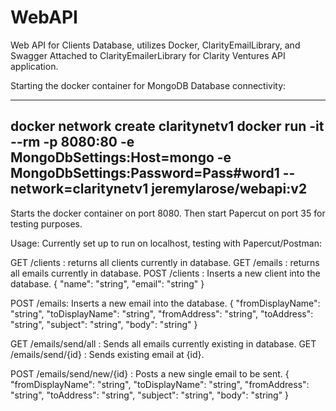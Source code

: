 # WebAPI
Web API for Clients Database, utilizes Docker, ClarityEmailLibrary, and Swagger
Attached to ClarityEmailerLibrary for Clarity Ventures API application.

Starting the docker container for MongoDB Database connectivity:

----------------------------------------------------------------------------------------------------------------------------
docker network create claritynetv1
docker run -it --rm -p 8080:80 -e MongoDbSettings:Host=mongo -e MongoDbSettings:Password=Pass#word1 --network=claritynetv1 jeremylarose/webapi:v2
----------------------------------------------------------------------------------------------------------------------------

Starts the docker container on port 8080. Then start Papercut on port 35 for testing purposes.

Usage:
Currently set up to run on localhost, testing with Papercut/Postman: 

GET /clients : returns all clients currently in database.
GET /emails : returns all emails currently in database.
POST /clients : Inserts a new client into the database.
{
  "name": "string",
  "email": "string"
}

POST /emails: Inserts a new email into the database.
{
  "fromDisplayName": "string",
  "toDisplayName": "string",
  "fromAddress": "string",
  "toAddress": "string",
  "subject": "string",
  "body": "string"
}

GET /emails/send/all : Sends all emails currently existing in database.
GET /emails/send/{id} : Sends existing email at {id}.

POST /emails/send/new/{id} : Posts a new single email to be sent. 
{
  "fromDisplayName": "string",
  "toDisplayName": "string",
  "fromAddress": "string",
  "toAddress": "string",
  "subject": "string",
  "body": "string"
}
